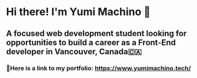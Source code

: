 # Hi there! I'm Yumi Machino 👋
## A focused web development student looking for opportunities to build a career as a Front-End developer in Vancouver, Canada🇨🇦

### 📍Here is a link to my portfolio: https://www.yumimachino.tech/ 
<!--
**YumiMachino/YumiMachino** is a ✨ _special_ ✨ repository because its `README.md` (this file) appears on your GitHub profile.

Here are some ideas to get you started:

- 🔭 I’m currently working on ...
- 🌱 I’m currently learning ...
- 👯 I’m looking to collaborate on ...
- 🤔 I’m looking for help with ...
- 💬 Ask me about ...
- 📫 How to reach me: ...
- 😄 Pronouns: ...
- ⚡ Fun fact: ...
-->
